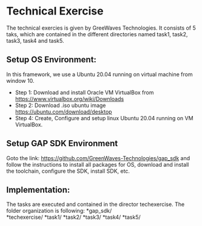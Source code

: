 # Technical Exercise 
The technical exercies is given by GreeWaves Technologies. It consists of 5 taks, which are contained 
in the different directories named task1, task2, task3, task4 and task5.

## Setup OS Environment:
In this framework, we use a Ubuntu 20.04 running on virtual machine from window 10.  
* Step 1: Download and install Oracle VM VirtualBox from https://www.virtualbox.org/wiki/Downloads
* Step 2: Download .iso ubuntu image https://ubuntu.com/download/desktop
* Step 4: Create, Configure and setup linux Ubuntu 20.04 running on VM VirtualBox.
    
## Setup GAP SDK Environment
Goto the link: https://github.com/GreenWaves-Technologies/gap_sdk and follow the instructions to 
install all packages for OS, download and install the toolchain, configure the SDK, install SDK, etc.

## Implementation:
The tasks are executed and contained in the director techexercise. The folder organization is following:
*gap_sdk/<br />
    *techexercise/
        *task1/
        *task2/
        *task3/
        *task4/
        *task5/

     
